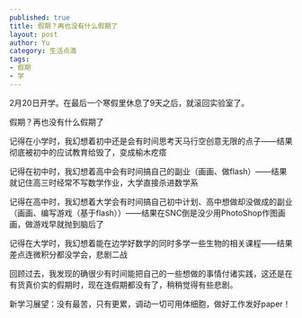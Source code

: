 ```yaml
--- 
published: true
title: 假期？再也没有什么假期了
layout: post
author: Yu
category: 生活点滴
tags: 
- 假期
- 学
---
```

2月20日开学。在最后一个寒假里休息了9天之后，就滚回实验室了。

假期？再也没有什么假期了

记得在小学时，我幻想着初中还是会有时间思考天马行空创意无限的点子——结果彻底被初中的应试教育给毁了，变成榆木疙瘩

记得在初中时，我幻想着高中会有时间搞自己的副业（画画、做flash）——结果就记住高三时经常不写数学作业，大学直接杀进数学系

记得在高中时，我幻想着大学会有时间搞自己初中计划、高中想做却没做成的副业（画画、编写游戏（基于flash））——结果在SNC倒是没少用PhotoShop作图画画，做游戏早就抛到脑后了

记得在大学时，我幻想着能在边学好数学的同时多学一些生物的相关课程——结果差点连微积分都没学会，悲剧二战

回顾过去，我发现的确很少有时间能把自己的一些想做的事情付诸实践，这还是在有货真价实的假期时，现在连假期都没有了，稍稍觉得有些悲剧。

新学习展望：没有最苦，只有更累，调动一切可用体细胞，做好工作发好paper！
